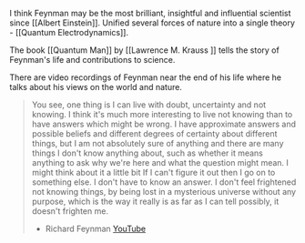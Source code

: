 I think Feynman may be the most brilliant, insightful and influential scientist since [[Albert Einstein]]. Unified several forces of nature into a single theory - [[Quantum Electrodynamics]].

The book [[Quantum Man]] by [[Lawrence M. Krauss ]] tells the story of Feynman's life and contributions to science. 

There are video recordings of Feynman near the end of his life where he talks about his views on the world and nature.

>You see, one thing is I can live with doubt, uncertainty and not knowing. I think it's much more interesting to live not knowing than to have answers which might be wrong. I have approximate answers and possible beliefs and different degrees of certainty about different things, but I am not absolutely sure of anything and there are many things I don't know anything about, such as whether it means anything to ask why we're here and what the question might mean. I might think about it a little bit If I can't figure it out then I go on to something else. I don't have to know an answer. I don't feel frightened not knowing things, by being lost in a mysterious universe without any purpose, which is the way it really is as far as I can tell possibly, it doesn't frighten me. 
>- Richard Feynman [YouTube](https://www.youtube.com/watch?v=E1RqTP5Unr4)
